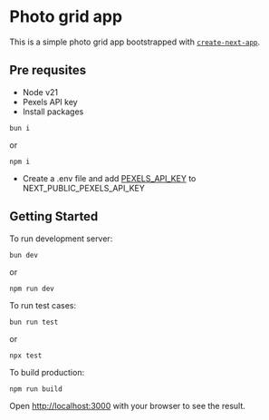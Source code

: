 # Photo grid app
This is a simple photo grid app bootstrapped with [`create-next-app`](https://nextjs.org/docs/app/api-reference/cli/create-next-app).

## Pre requsites
- Node v21
- Pexels API key
- Install packages

```
bun i
```
or
```
npm i
```
- Create a .env file and add [PEXELS_API_KEY](https://www.pexels.com/api/documentation/) to NEXT_PUBLIC_PEXELS_API_KEY

## Getting Started

To run development server:

```bash
bun dev
```
or
```
npm run dev
```

To run test cases:

```
bun run test
```
or
```
npx test
```

To build production:
```
npm run build
```

Open [http://localhost:3000](http://localhost:3000) with your browser to see the result.

